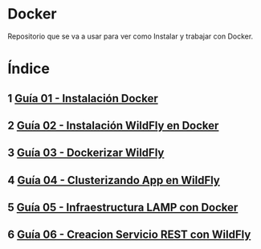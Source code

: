 # Docker   
Repositorio que se va a usar para ver como Instalar y trabajar con Docker.

# Índice
## 1 [Guía 01 - Instalación Docker](instalacion_docker/instalacion_docker.md)

## 2 [Guía 02 - Instalación WildFly en Docker](instalacion_wildfly_docker/instalacion_wildfly_docker.md)

## 3 [Guía 03 - Dockerizar WildFly](dokerizar_wildfly/dockerizar_wildfly.md)

## 4 [Guía 04 - Clusterizando App en WildFly](clusterizando_app_wildfly/clusterizando_app_wildfly.md)

## 5 [Guía 05 - Infraestructura LAMP con Docker](infraestructura_LAMP_docker/infraestructura_LAMP_docker.md)

## 6 [Guía 06 - Creacion Servicio REST con WildFly](servicio-rest-wildfly-clusterizado/servicio-rest-wildfly-clusterizado.md)


